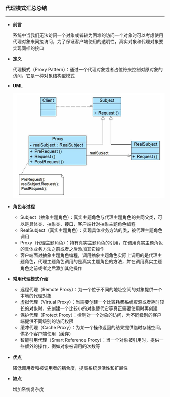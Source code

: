 ### 代理模式汇总总结 

----

* **前言**

  系统中当我们无法访问一个对象或者较为困难的访问一个对象时可以考虑使用代理对象来间接访问，为了保证客户端使用的透明性，真实对象和代理对象要实现同样的接口

* **定义**

  代理模式（Proxy Pattern）：通过一个代理对象或者占位符来控制对原对象的访问，它是一种对象结构型模式

* **UML**

  ![代理模式结构图](代理模式结构图.png)

* **角色与过程**

  * Subject（抽象主题角色）：真实主题角色与代理主题角色的共同父类，可以是具体类、抽象类、接口，客户端针对抽象主题角色编程
  * RealSubject（真实主题角色）：实现具体业务方法的类，被代理主题角色调用
  * Proxy（代理主题角色）：持有真实主题角色的引用，在调用真实主题角色的具体业务方法之前或者之后添加其它操作
  * 客户端面对抽象主题角色编程，调用抽象主题角色实际上调用的是代理主题角色，代理主题角色调用的是真实主题角色的方法，并在调用真实主题角色之前或者之后添加其他操作

* **常用代理模式介绍**

  * 远程代理（Remote Proxy）：为一个位于不同的地址空间的对象提供一个本地的代理对象
  * 虚拟代理（Virtual Proxy）：当需要创建一个比较耗费系统资源或者耗时较长的对象时，先创建一个比较小的对象替代它等真正需要使用时再创建
  * 保护代理（Protect Proxy）：控制对一个对象的访问，为不同级别的客户端提供不同级别的访问权限
  * 缓冲代理（Cache Proxy）：为某一个操作返回的结果提供临时存储空间，供多个客户端使用（缓存）
  * 智能引用代理（Smart Reference Proxy）：当一个对象被引用时，提供一些额外的操作，例如对象被调用的次数等

* **优点**

  降低调用者和被调用者的耦合度，提高系统灵活性和扩展性

* **缺点**

  增加系统复杂度
